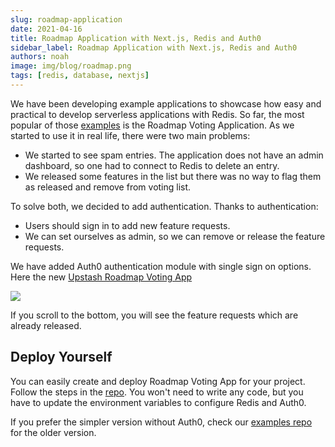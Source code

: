 ```yaml
---
slug: roadmap-application
date: 2021-04-16
title: Roadmap Application with Next.js, Redis and Auth0
sidebar_label: Roadmap Application with Next.js, Redis and Auth0
authors: noah
image: img/blog/roadmap.png
tags: [redis, database, nextjs]
---
```


We have been developing example applications to showcase how easy and practical to develop serverless applications with Redis. So far, the most popular of those [examples](https://github.com/upstash/examples) is the Roadmap Voting Application. As we started to use it in real life, there were two main problems:

- We started to see spam entries. The application does not have an admin dashboard, so one had to connect to Redis to delete an entry.
- We released some features in the list but there was no way to flag them as released and remove from voting list.

<!--truncate-->

To solve both, we decided to add authentication. Thanks to authentication:
- Users should sign in to add new feature requests.
- We can set ourselves as admin, so we can remove or release the feature requests.

We have added Auth0 authentication module with single sign on options. Here the new [Upstash Roadmap Voting App](https://roadmap.upstash.com)

<img src="/img/blog/roadmap.png" />
                                     
If you scroll to the bottom, you will see the feature requests which are already released.
            

## Deploy Yourself
You can easily create and deploy Roadmap Voting App for your project. Follow the steps in the [repo](https://github.com/upstash/roadmap). You won't need to write any code, but you have to update the environment variables to configure Redis and Auth0.
       
If you prefer the simpler version without Auth0, check our [examples repo](https://github.com/upstash/examples/tree/master/roadmap-voting-app) for the older version.









